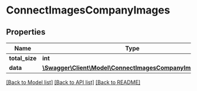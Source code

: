 # ConnectImagesCompanyImages

## Properties
Name | Type | Description | Notes
------------ | ------------- | ------------- | -------------
**total_size** | **int** |  | [optional] 
**data** | [**\Swagger\Client\Model\ConnectImagesCompanyImagesData[]**](ConnectImagesCompanyImagesData.md) |  | [optional] 

[[Back to Model list]](../../README.md#documentation-for-models) [[Back to API list]](../../README.md#documentation-for-api-endpoints) [[Back to README]](../../README.md)


